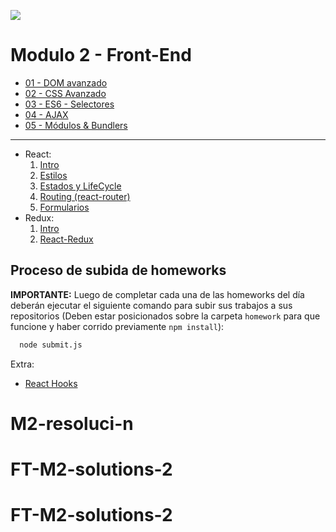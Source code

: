 <p align='left'>
    <img src='https://static.wixstatic.com/media/85087f_0d84cbeaeb824fca8f7ff18d7c9eaafd~mv2.png/v1/fill/w_160,h_30,al_c,q_85,usm_0.66_1.00_0.01/Logo_completo_Color_1PNG.webp' </img>
</p>

# Modulo 2 - Front-End

- [01 - DOM avanzado](./01-DOM)
- [02 - CSS Avanzado](./02-CSS)
- [03 - ES6 - Selectores](./03-ES6)
- [04 - AJAX](./04-Ajax)
- [05 - Módulos & Bundlers](./05-Bundlers)

---


- React:
    1. [Intro](./06-React-Intro)
    3. [Estilos](./07-React-Estilos)
    1. [Estados y LifeCycle](./08-React-Estado-LifeCycle)
    2. [Routing (react-router)](./09-React-Routing)
    4. [Formularios](./10-React-Forms)
- Redux:
    1. [Intro](./11-Redux)
    2. [React-Redux](./12-React-Redux)


## Proceso de subida de homeworks

__IMPORTANTE:__ Luego de completar cada una de las homeworks del día deberán ejecutar el siguiente comando para subir sus trabajos a sus repositorios (Deben estar posicionados sobre la carpeta `homework` para que funcione y haber corrido previamente `npm install`):

```bash
  node submit.js
```

Extra:

- [React Hooks](./13-React-Hooks)
# M2-resoluci-n
# FT-M2-solutions-2
# FT-M2-solutions-2

